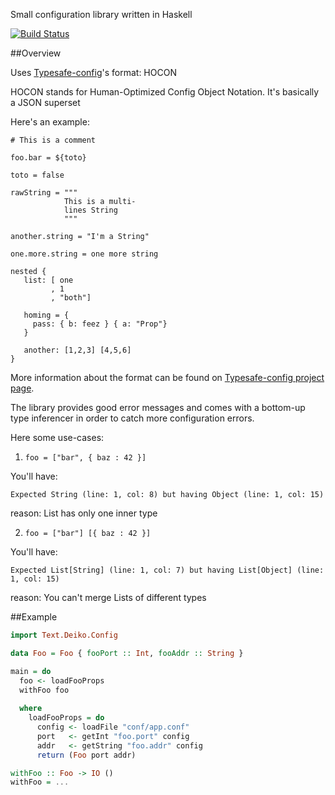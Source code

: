 Small configuration library written in Haskell

[![Build Status](https://travis-ci.org/YoEight/deiko-config.png?branch=master)](https://travis-ci.org/YoEight/deiko-config)

##Overview

Uses [Typesafe-config](https://github.com/typesafehub/config)'s format: HOCON

HOCON stands for Human-Optimized Config Object Notation. It's basically a JSON superset

Here's an example:

```
# This is a comment

foo.bar = ${toto}

toto = false

rawString = """
            This is a multi-
            lines String
            """

another.string = "I'm a String"

one.more.string = one more string

nested {
   list: [ one
         , 1
         , "both"]
   
   homing = { 
     pass: { b: feez } { a: "Prop"}
   }

   another: [1,2,3] [4,5,6]
}
```

More information about the format can be found on [Typesafe-config project page](https://github.com/typesafehub/config).

The library provides good error messages and comes with a bottom-up type inferencer in order to catch more configuration errors.

Here some use-cases:

1) `foo = ["bar", { baz : 42 }]`

You'll have:

```
Expected String (line: 1, col: 8) but having Object (line: 1, col: 15)
```

reason: List has only one inner type

2) `foo = ["bar"] [{ baz : 42 }]`

You'll have:

```
Expected List[String] (line: 1, col: 7) but having List[Object] (line: 1, col: 15)
```

reason: You can't merge Lists of different types

##Example

```haskell
import Text.Deiko.Config

data Foo = Foo { fooPort :: Int, fooAddr :: String }

main = do
  foo <- loadFooProps
  withFoo foo
 
  where
    loadFooProps = do
      config <- loadFile "conf/app.conf"
      port   <- getInt "foo.port" config
      addr   <- getString "foo.addr" config
      return (Foo port addr)

withFoo :: Foo -> IO ()
withFoo = ...

```

